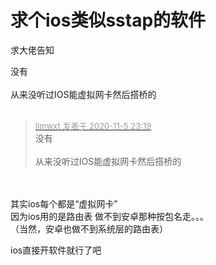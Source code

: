 # 求个ios类似sstap的软件


求大佬告知

没有<br />
<br />
从来没听过IOS能虚拟网卡然后搭桥的<br />
<br />
<img src="static/image/smiley/default/lol.gif" smilieid="12" border="0" alt="" /><img src="static/image/smiley/default/lol.gif" smilieid="12" border="0" alt="" /><img src="static/image/smiley/default/lol.gif" smilieid="12" border="0" alt="" />

<div class="quote"><blockquote><font size="2"><a href="https://www.hostloc.com/forum.php?mod=redirect&amp;goto=findpost&amp;pid=9409374&amp;ptid=763023" target="_blank"><font color="#999999">llmwxt 发表于 2020-11-5 23:19</font></a></font><br />
没有<br />
<br />
从来没听过IOS能虚拟网卡然后搭桥的</blockquote></div><br />
<br />
其实ios每个都是“虚拟网卡”<br />
因为ios用的是路由表 做不到安卓那种按包名走。。。<br />
（当然，安卓也做不到系统层的路由表）<br />
<img src="static/image/smiley/yct/003.gif" smilieid="50" border="0" alt="" />

ios直接开软件就行了吧<img id="aimg_jCqyC" onclick="zoom(this, this.src, 0, 0, 0)" class="zoom" src="https://cdn.jsdelivr.net/gh/hishis/forum-master/public/images/patch.gif" onmouseover="img_onmouseoverfunc(this)" onload="thumbImg(this)" border="0" alt="" />
